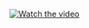 [![Watch the video](https://img.youtube.com/vi/JhIPaZDfxPs/0.jpg)](https://www.youtube.com/watch?v=JhIPaZDfxPs)
